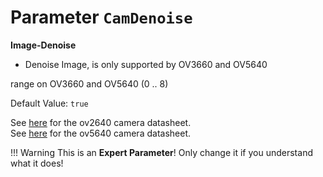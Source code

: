 # Parameter `CamDenoise`
    
**Image-Denoise**

- Denoise Image, is only supported by OV3660 and OV5640

range on OV3660 and OV5640 (0 .. 8)

Default Value: `true`

See [here](../datasheets/Camera.ov2640_ds_1.8_.pdf) for the ov2640 camera datasheet.<br>
See [here](../datasheets/OV5640_datasheet.pdf) for the ov5640 camera datasheet.

!!! Warning
    This is an **Expert Parameter**! Only change it if you understand what it does!
